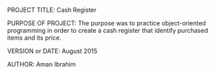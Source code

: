 PROJECT TITLE: Cash Register

PURPOSE OF PROJECT: The purpose was to practice object-oriented programming in order to create a cash register that identify purchased items and its price. 

VERSION or DATE: August 2015

AUTHOR: Aman Ibrahim
